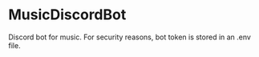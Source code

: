 # MusicDiscordBot
Discord bot for music. For security reasons, bot token is stored in an .env file.
